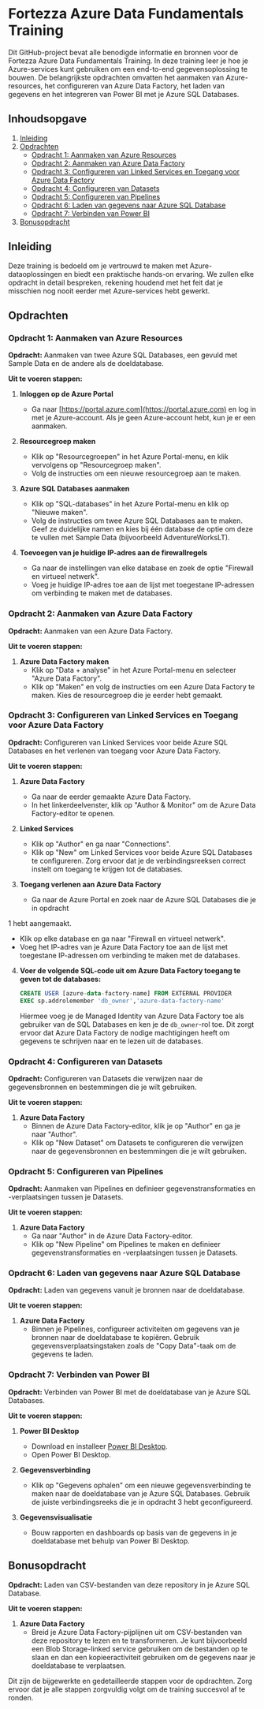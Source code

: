 # Fortezza Azure Data Fundamentals Training

Dit GitHub-project bevat alle benodigde informatie en bronnen voor de Fortezza Azure Data Fundamentals Training. In deze training leer je hoe je Azure-services kunt gebruiken om een end-to-end gegevensoplossing te bouwen. De belangrijkste opdrachten omvatten het aanmaken van Azure-resources, het configureren van Azure Data Factory, het laden van gegevens en het integreren van Power BI met je Azure SQL Databases.

## Inhoudsopgave

1. [Inleiding](#inleiding)
2. [Opdrachten](#opdrachten)
    - [Opdracht 1: Aanmaken van Azure Resources](#opdracht-1-aanmaken-van-azure-resources)
    - [Opdracht 2: Aanmaken van Azure Data Factory](#opdracht-2-aanmaken-van-azure-data-factory)
    - [Opdracht 3: Configureren van Linked Services en Toegang voor Azure Data Factory](#opdracht-3-configureren-van-linked-services-en-toegang-voor-azure-data-factory)
    - [Opdracht 4: Configureren van Datasets](#opdracht-4-configureren-van-datasets)
    - [Opdracht 5: Configureren van Pipelines](#opdracht-5-configureren-van-pipelines)
    - [Opdracht 6: Laden van gegevens naar Azure SQL Database](#opdracht-6-laden-van-gegevens-naar-azure-sql-database)
    - [Opdracht 7: Verbinden van Power BI](#opdracht-7-verbinden-van-power-bi)
3. [Bonusopdracht](#bonusopdracht)

## Inleiding

Deze training is bedoeld om je vertrouwd te maken met Azure-dataoplossingen en biedt een praktische hands-on ervaring. We zullen elke opdracht in detail bespreken, rekening houdend met het feit dat je misschien nog nooit eerder met Azure-services hebt gewerkt.

## Opdrachten

### Opdracht 1: Aanmaken van Azure Resources

**Opdracht:** Aanmaken van twee Azure SQL Databases, een gevuld met Sample Data en de andere als de doeldatabase.

**Uit te voeren stappen:**

1. **Inloggen op de Azure Portal**
   - Ga naar [https://portal.azure.com](https://portal.azure.com) en log in met je Azure-account. Als je geen Azure-account hebt, kun je er een aanmaken.

2. **Resourcegroep maken**
   - Klik op "Resourcegroepen" in het Azure Portal-menu, en klik vervolgens op "Resourcegroep maken".
   - Volg de instructies om een nieuwe resourcegroep aan te maken.

3. **Azure SQL Databases aanmaken**
   - Klik op "SQL-databases" in het Azure Portal-menu en klik op "Nieuwe maken".
   - Volg de instructies om twee Azure SQL Databases aan te maken. Geef ze duidelijke namen en kies bij één database de optie om deze te vullen met Sample Data (bijvoorbeeld AdventureWorksLT).

4. **Toevoegen van je huidige IP-adres aan de firewallregels**
   - Ga naar de instellingen van elke database en zoek de optie "Firewall en virtueel netwerk".
   - Voeg je huidige IP-adres toe aan de lijst met toegestane IP-adressen om verbinding te maken met de databases.

### Opdracht 2: Aanmaken van Azure Data Factory

**Opdracht:** Aanmaken van een Azure Data Factory.

**Uit te voeren stappen:**

1. **Azure Data Factory maken**
   - Klik op "Data + analyse" in het Azure Portal-menu en selecteer "Azure Data Factory".
   - Klik op "Maken" en volg de instructies om een Azure Data Factory te maken. Kies de resourcegroep die je eerder hebt gemaakt.

### Opdracht 3: Configureren van Linked Services en Toegang voor Azure Data Factory

**Opdracht:** Configureren van Linked Services voor beide Azure SQL Databases en het verlenen van toegang voor Azure Data Factory.

**Uit te voeren stappen:**

1. **Azure Data Factory**
   - Ga naar de eerder gemaakte Azure Data Factory.
   - In het linkerdeelvenster, klik op "Author & Monitor" om de Azure Data Factory-editor te openen.

2. **Linked Services**
   - Klik op "Author" en ga naar "Connections".
   - Klik op "New" om Linked Services voor beide Azure SQL Databases te configureren. Zorg ervoor dat je de verbindingsreeksen correct instelt om toegang te krijgen tot de databases.

3. **Toegang verlenen aan Azure Data Factory**
   - Ga naar de Azure Portal en zoek naar de Azure SQL Databases die je in opdracht 

1 hebt aangemaakt.
   - Klik op elke database en ga naar "Firewall en virtueel netwerk".
   - Voeg het IP-adres van je Azure Data Factory toe aan de lijst met toegestane IP-adressen om verbinding te maken met de databases.

4. **Voer de volgende SQL-code uit om Azure Data Factory toegang te geven tot de databases:**

   ```sql
   CREATE USER [azure-data-factory-name] FROM EXTERNAL PROVIDER
   EXEC sp.addrolemember 'db_owner','azure-data-factory-name'
   ```

   Hiermee voeg je de Managed Identity van Azure Data Factory toe als gebruiker van de SQL Databases en ken je de `db_owner`-rol toe. Dit zorgt ervoor dat Azure Data Factory de nodige machtigingen heeft om gegevens te schrijven naar en te lezen uit de databases.

### Opdracht 4: Configureren van Datasets

**Opdracht:** Configureren van Datasets die verwijzen naar de gegevensbronnen en bestemmingen die je wilt gebruiken.

**Uit te voeren stappen:**

1. **Azure Data Factory**
   - Binnen de Azure Data Factory-editor, klik je op "Author" en ga je naar "Author".
   - Klik op "New Dataset" om Datasets te configureren die verwijzen naar de gegevensbronnen en bestemmingen die je wilt gebruiken.

### Opdracht 5: Configureren van Pipelines

**Opdracht:** Aanmaken van Pipelines en definieer gegevenstransformaties en -verplaatsingen tussen je Datasets.

**Uit te voeren stappen:**

1. **Azure Data Factory**
   - Ga naar "Author" in de Azure Data Factory-editor.
   - Klik op "New Pipeline" om Pipelines te maken en definieer gegevenstransformaties en -verplaatsingen tussen je Datasets.

### Opdracht 6: Laden van gegevens naar Azure SQL Database

**Opdracht:** Laden van gegevens vanuit je bronnen naar de doeldatabase.

**Uit te voeren stappen:**

1. **Azure Data Factory**
   - Binnen je Pipelines, configureer activiteiten om gegevens van je bronnen naar de doeldatabase te kopiëren. Gebruik gegevensverplaatsingstaken zoals de "Copy Data"-taak om de gegevens te laden.

### Opdracht 7: Verbinden van Power BI

**Opdracht:** Verbinden van Power BI met de doeldatabase van je Azure SQL Databases.

**Uit te voeren stappen:**

1. **Power BI Desktop**
   - Download en installeer [Power BI Desktop](https://powerbi.microsoft.com/nl-nl/desktop/).
   - Open Power BI Desktop.

2. **Gegevensverbinding**
   - Klik op "Gegevens ophalen" om een nieuwe gegevensverbinding te maken naar de doeldatabase van je Azure SQL Databases. Gebruik de juiste verbindingsreeks die je in opdracht 3 hebt geconfigureerd.

3. **Gegevensvisualisatie**
   - Bouw rapporten en dashboards op basis van de gegevens in je doeldatabase met behulp van Power BI Desktop.

## Bonusopdracht

**Opdracht:** Laden van CSV-bestanden van deze repository in je Azure SQL Database.

**Uit te voeren stappen:**

1. **Azure Data Factory**
   - Breid je Azure Data Factory-pijplijnen uit om CSV-bestanden van deze repository te lezen en te transformeren. Je kunt bijvoorbeeld een Blob Storage-linked service gebruiken om de bestanden op te slaan en dan een kopieeractiviteit gebruiken om de gegevens naar je doeldatabase te verplaatsen.

Dit zijn de bijgewerkte en gedetailleerde stappen voor de opdrachten. Zorg ervoor dat je alle stappen zorgvuldig volgt om de training succesvol af te ronden.
